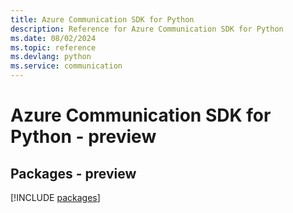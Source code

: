 ```yaml
---
title: Azure Communication SDK for Python
description: Reference for Azure Communication SDK for Python
ms.date: 08/02/2024
ms.topic: reference
ms.devlang: python
ms.service: communication
---
```

# Azure Communication SDK for Python - preview
## Packages - preview
[!INCLUDE [packages](communication-index.md)]